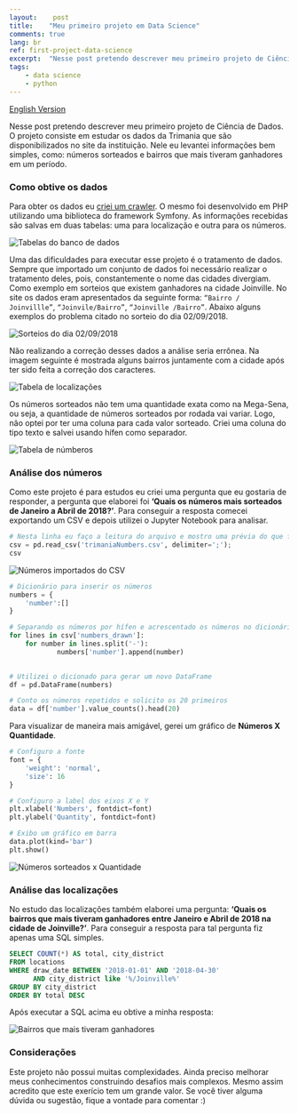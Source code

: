 ```yaml
---
layout:    post
title:    "Meu primeiro projeto em Data Science"
comments: true
lang: br
ref: first-project-data-science
excerpt:  "Nesse post pretendo descrever meu primeiro projeto de Ciência de Dados. O projeto consiste em estudar os dados da Trimania que são disponibilizados no site da instituição. Nele eu levantei informações bem simples, como: números sorteados e bairros que mais tiveram ganhadores em um período."
tags:
    - data science
    - python
---
```


[English Version]({{site.url}}/en/2019/03/17/first-project-data-science.html)

Nesse post pretendo descrever meu primeiro projeto de Ciência de Dados. O projeto consiste em estudar os dados da Trimania que são disponibilizados no site da instituição. Nele eu levantei informações bem simples, como: números sorteados e bairros que mais tiveram ganhadores em um período.

### Como obtive os dados

Para obter os dados eu [criei um crawler](https://github.com/fndomariano/trimania-crawler). O mesmo foi desenvolvido em PHP utilizando uma biblioteca do framework Symfony. As informações recebidas são salvas em duas tabelas: uma para localização e outra para os números. 

![Tabelas do banco de dados]({{site.url}}/images/2019-03-17/tables.png)

Uma das dificuldades para executar esse projeto é o tratamento de dados. Sempre que importado um conjunto de dados foi necessário realizar o tratamento deles, pois, constantemente o nome das cidades divergiam. Como exemplo em sorteios que existem ganhadores na cidade Joinville. No site os dados eram apresentados da seguinte forma: ```“Bairro / Joinvillle”```, ```“Joinvile/Bairro”```, ```“Joinville /Bairro”```. Abaixo alguns exemplos do problema citado no sorteio do dia 02/09/2018.

![Sorteios do dia 02/09/2018]({{site.url}}/images/2019-03-17/result_draw.png)

Não realizando a correção desses dados a análise seria errônea. Na imagem seguinte é mostrada alguns bairros juntamente com a cidade após ter sido feita a correção dos caracteres. 

![Tabela de localizações]({{site.url}}/images/2019-03-17/location_table.png)

Os números sorteados não tem uma quantidade exata como na Mega-Sena, ou seja, a quantidade de números sorteados por rodada vai variar. Logo, não optei por ter uma coluna para cada valor sorteado. Criei uma coluna do tipo texto e salvei usando hífen como separador.

![Tabela de númberos]({{site.url}}/images/2019-03-17/numbers_table.png)

### Análise dos números

Como este projeto é para estudos eu criei uma pergunta que eu gostaria de responder, a pergunta que elaborei foi **‘Quais os números mais sorteados de Janeiro a Abril de 2018?’**. Para conseguir a resposta comecei exportando um CSV e depois utilizei o Jupyter Notebook para analisar.

```python
# Nesta linha eu faço a leitura do arquivo e mostro uma prévia do que foi importado.
csv = pd.read_csv('trimaniaNumbers.csv', delimiter=';');
csv
```

![Números importados do CSV]({{site.url}}/images/2019-03-17/numbers_preview.png)

```python
# Dicionário para inserir os números
numbers = {
    'number':[]
}

# Separando os números por hífen e acrescentado os números no dicionário
for lines in csv['numbers_drawn']:    
    for number in lines.split('-'):
            numbers['number'].append(number)
        

# Utilizei o dicionado para gerar um novo DataFrame
df = pd.DataFrame(numbers)

# Conto os números repetidos e solicito os 20 primeiros 
data = df['number'].value_counts().head(20)
```

Para visualizar de maneira mais amigável, gerei um gráfico de **Números X Quantidade**.

```python
# Configuro a fonte
font = {
    'weight': 'normal',
    'size': 16
}

# Configuro a label dos eixos X e Y
plt.xlabel('Numbers', fontdict=font)
plt.ylabel('Quantity', fontdict=font)

# Exibo um gráfico em barra
data.plot(kind='bar')
plt.show()
```

![Números sorteados x Quantidade]({{site.url}}/images/2019-03-17/chart_numbers.png)

### Análise das localizações

No estudo das localizações também elaborei uma pergunta: **‘Quais os bairros que mais tiveram ganhadores entre Janeiro e Abril de 2018 na cidade de Joinville?’**. Para conseguir a resposta para tal pergunta fiz apenas uma SQL simples.

```SQL
SELECT COUNT(*) AS total, city_district
FROM locations
WHERE draw_date BETWEEN '2018-01-01' AND '2018-04-30'
      AND city_district like '%/Joinville%'
GROUP BY city_district
ORDER BY total DESC
```
Após executar a SQL acima eu obtive a minha resposta:

![Bairros que mais tiveram ganhadores]({{site.url}}/images/2019-03-17/sql_result.png)

### Considerações

Este projeto não possui muitas complexidades. Ainda preciso melhorar meus conhecimentos construindo desafios mais complexos. Mesmo assim acredito que este exerício tem um grande valor. Se você tiver alguma dúvida ou sugestão, fique a vontade para comentar :)